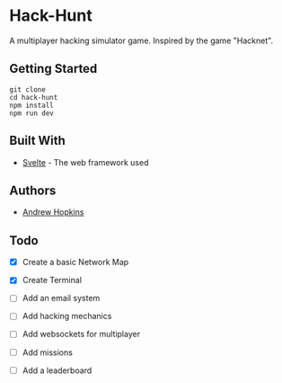 # Hack-Hunt

A multiplayer hacking simulator game.
Inspired by the game "Hacknet".

## Getting Started

```
git clone
cd hack-hunt
npm install
npm run dev
```

## Built With

* [Svelte](https://svelte.dev/) - The web framework used

## Authors

* [Andrew Hopkins](https://hoppi164.github.io)

## Todo

- [x] Create a basic Network Map
- [x] Create Terminal
- [ ] Add an email system
- [ ] Add hacking mechanics
- [ ] Add websockets for multiplayer
- [ ] Add missions
- [ ] Add a leaderboard

